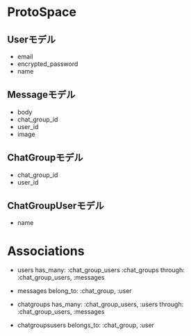 # ProtoSpace

## Userモデル
  - email
  - encrypted_password
  - name

## Messageモデル
  - body
  - chat_group_id
  - user_id
  - image

## ChatGroupモデル
  - chat_group_id
  - user_id

## ChatGroupUserモデル
  - name

# Associations

- users has_many: :chat_group_users :chat_groups through: :chat_group_users, :messages 

- messages belong_to: :chat_group, :user

- chatgroups has_many: :chat_group_users, :users through: :chat_group_users, :messages

- chatgroupsusers belongs_to: :chat_group, :user


